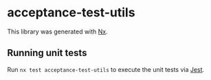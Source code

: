 # acceptance-test-utils

This library was generated with [Nx](https://nx.dev).

## Running unit tests

Run `nx test acceptance-test-utils` to execute the unit tests via [Jest](https://jestjs.io).
